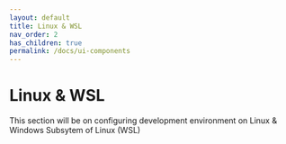 ```yaml
---
layout: default
title: Linux & WSL
nav_order: 2
has_children: true
permalink: /docs/ui-components
---
```


# Linux & WSL

This section will be on configuring development environment on Linux & Windows Subsytem of Linux (WSL)